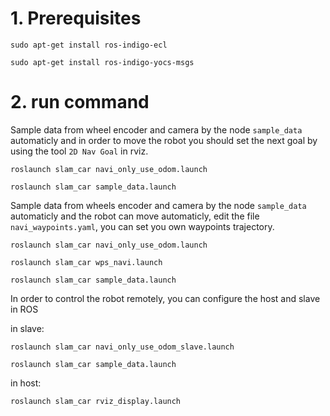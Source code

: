 

# 1. Prerequisites

`sudo apt-get install ros-indigo-ecl`

`sudo apt-get install ros-indigo-yocs-msgs`

# 2. run command
Sample data from wheel encoder and camera by the node `sample_data` automaticly and in order to move the robot you should set the next goal by using the tool `2D Nav Goal` in rviz.

`roslaunch slam_car navi_only_use_odom.launch`

`roslaunch slam_car sample_data.launch`


Sample data from wheels encoder and camera by the node `sample_data` automaticly and the robot can move automaticly, edit the file `navi_waypoints.yaml`, you can set you own waypoints trajectory.

`roslaunch slam_car navi_only_use_odom.launch`

`roslaunch slam_car wps_navi.launch`

`roslaunch slam_car sample_data.launch`


In order to control the robot remotely, you can configure the host and slave in ROS

in slave: 

`roslaunch slam_car navi_only_use_odom_slave.launch`

`roslaunch slam_car sample_data.launch`

in host:

`roslaunch slam_car rviz_display.launch`

